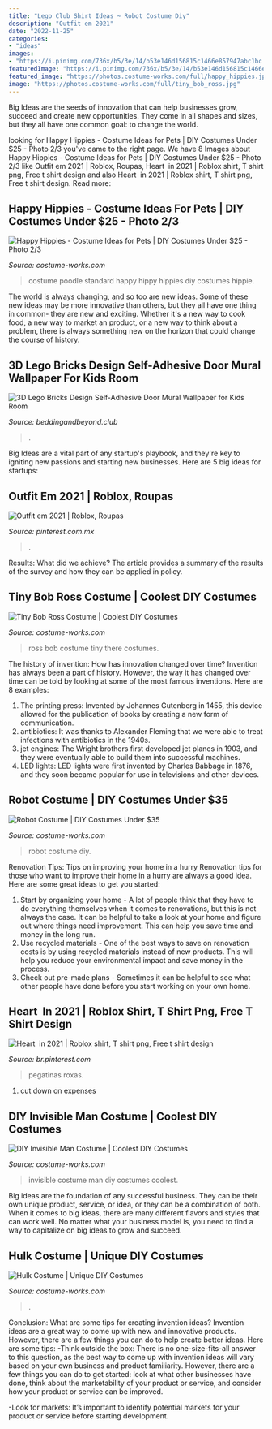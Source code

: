 ```yaml
---
title: "Lego Club Shirt Ideas ~ Robot Costume Diy"
description: "Outfit em 2021"
date: "2022-11-25"
categories:
- "ideas"
images:
- "https://i.pinimg.com/736x/b5/3e/14/b53e146d156815c1466e857947abc1bc.jpg"
featuredImage: "https://i.pinimg.com/736x/b5/3e/14/b53e146d156815c1466e857947abc1bc.jpg"
featured_image: "https://photos.costume-works.com/full/happy_hippies.jpg"
image: "https://photos.costume-works.com/full/tiny_bob_ross.jpg"
---
```



Big Ideas are the seeds of innovation that can help businesses grow, succeed and create new opportunities. They come in all shapes and sizes, but they all have one common goal: to change the world.

	

		
looking for Happy Hippies - Costume Ideas for Pets | DIY Costumes Under $25 - Photo 2/3 you've came to the right page. We have 8 Images about Happy Hippies - Costume Ideas for Pets | DIY Costumes Under $25 - Photo 2/3 like Outfit em 2021 | Roblox, Roupas, Heart ️ in 2021 | Roblox shirt, T shirt png, Free t shirt design and also Heart ️ in 2021 | Roblox shirt, T shirt png, Free t shirt design. Read more:
		
    
## Happy Hippies - Costume Ideas For Pets | DIY Costumes Under $25 - Photo 2/3

<img loading=lazy src="https://photos.costume-works.com/full/happy_hippies.jpg" onerror="this.onerror=null;this.src='https://tse2.mm.bing.net/th?id=OIP.zvTnZyIrcw_98OV1h8mxwwHaJ3&amp;pid=15.1';" alt="Happy Hippies - Costume Ideas for Pets | DIY Costumes Under $25 - Photo 2/3">

_Source: costume-works.com_

>costume poodle standard happy hippy hippies diy costumes hippie. 

	

The world is always changing, and so too are new ideas. Some of these new ideas may be more innovative than others, but they all have one thing in common- they are new and exciting. Whether it's a new way to cook food, a new way to market an product, or a new way to think about a problem, there is always something new on the horizon that could change the course of history.

    
## 3D Lego Bricks Design Self-Adhesive Door Mural Wallpaper For Kids Room

<img loading=lazy src="https://cdn.shopify.com/s/files/1/1008/8768/products/jiadou-lego-doorway-mural1_1024x1024.jpg?v=1614654075" onerror="this.onerror=null;this.src='https://tse4.mm.bing.net/th?id=OIP.S3EHg6i7MzMOOd1kPdDeJwHaHX&amp;pid=15.1';" alt="3D Lego Bricks Design Self-Adhesive Door Mural Wallpaper for Kids Room">

_Source: beddingandbeyond.club_

>. 

	

Big Ideas are a vital part of any startup's playbook, and they're key to igniting new passions and starting new businesses. Here are 5 big ideas for startups: 

    
## Outfit Em 2021 | Roblox, Roupas

<img loading=lazy src="https://i.pinimg.com/736x/b5/3e/14/b53e146d156815c1466e857947abc1bc.jpg" onerror="this.onerror=null;this.src='https://tse1.mm.bing.net/th?id=OIP.LiEaIXXUYwzuH-mcugFDBwHaLn&amp;pid=15.1';" alt="Outfit em 2021 | Roblox, Roupas">

_Source: pinterest.com.mx_

>. 

	

Results: What did we achieve?
The article provides a summary of the results of the survey and how they can be applied in policy.

    
## Tiny Bob Ross Costume | Coolest DIY Costumes

<img loading=lazy src="https://photos.costume-works.com/full/tiny_bob_ross.jpg" onerror="this.onerror=null;this.src='https://tse3.mm.bing.net/th?id=OIP.u9-5wG_3gV01DW0Z0uqT7QHaJ4&amp;pid=15.1';" alt="Tiny Bob Ross Costume | Coolest DIY Costumes">

_Source: costume-works.com_

>ross bob costume tiny there costumes. 

	

The history of invention: How has innovation changed over time?
Invention has always been a part of history. However, the way it has changed over time can be told by looking at some of the most famous inventions. Here are 8 examples:
1. The printing press: Invented by Johannes Gutenberg in 1455, this device allowed for the publication of books by creating a new form of communication.
2. antibiotics: It was thanks to Alexander Fleming that we were able to treat infections with antibiotics in the 1940s.
3. jet engines: The Wright brothers first developed jet planes in 1903, and they were eventually able to build them into successful machines.
4. LED lights: LED lights were first invented by Charles Babbage in 1876, and they soon became popular for use in televisions and other devices.

    
## Robot Costume | DIY Costumes Under $35

<img loading=lazy src="https://photos.costume-works.com/full/robot46.jpg" onerror="this.onerror=null;this.src='https://tse1.mm.bing.net/th?id=OIP.Puf0OR95tMMiphte_-RiugHaLH&amp;pid=15.1';" alt="Robot Costume | DIY Costumes Under $35">

_Source: costume-works.com_

>robot costume diy. 

	

Renovation Tips: Tips on improving your home in a hurry
Renovation tips for those who want to improve their home in a hurry are always a good idea. Here are some great ideas to get you started: 
 1. Start by organizing your home - A lot of people think that they have to do everything themselves when it comes to renovations, but this is not always the case. It can be helpful to take a look at your home and figure out where things need improvement. This can help you save time and money in the long run. 
2. Use recycled materials - One of the best ways to save on renovation costs is by using recycled materials instead of new products. This will help you reduce your environmental impact and save money in the process. 
3. Check out pre-made plans - Sometimes it can be helpful to see what other people have done before you start working on your own home.

    
## Heart ️ In 2021 | Roblox Shirt, T Shirt Png, Free T Shirt Design

<img loading=lazy src="https://i.pinimg.com/736x/4a/ba/62/4aba62b73615cd74695add806f6b0ce6.jpg" onerror="this.onerror=null;this.src='https://tse3.mm.bing.net/th?id=OIP.9iPM9VKWq8p1kgTITGLfrQHaHa&amp;pid=15.1';" alt="Heart ️ in 2021 | Roblox shirt, T shirt png, Free t shirt design">

_Source: br.pinterest.com_

>pegatinas roxas. 

	

1. cut down on expenses

    
## DIY Invisible Man Costume | Coolest DIY Costumes

<img loading=lazy src="https://photos.costume-works.com/full/invisible_man13.jpg" onerror="this.onerror=null;this.src='https://tse1.mm.bing.net/th?id=OIP.s7uRWbkKO7VW9aPzNP4oDAHaMT&amp;pid=15.1';" alt="DIY Invisible Man Costume | Coolest DIY Costumes">

_Source: costume-works.com_

>invisible costume man diy costumes coolest. 

	

Big ideas are the foundation of any successful business. They can be their own unique product, service, or idea, or they can be a combination of both. When it comes to big ideas, there are many different flavors and styles that can work well. No matter what your business model is, you need to find a way to capitalize on big ideas to grow and succeed.

    
## Hulk Costume | Unique DIY Costumes

<img loading=lazy src="https://photos.costume-works.com/full/hulk19.jpg" onerror="this.onerror=null;this.src='https://tse1.mm.bing.net/th?id=OIP.KuJqj1ACniWS1bVBaErXPQHaMe&amp;pid=15.1';" alt="Hulk Costume | Unique DIY Costumes">

_Source: costume-works.com_

>. 

	

Conclusion: What are some tips for creating invention ideas?
Invention ideas are a great way to come up with new and innovative products. However, there are a few things you can do to help create better ideas. Here are some tips:
-Think outside the box: There is no one-size-fits-all answer to this question, as the best way to come up with invention ideas will vary based on your own business and product familiarity. However, there are a few things you can do to get started: look at what other businesses have done, think about the marketability of your product or service, and consider how your product or service can be improved.

-Look for markets: It’s important to identify potential markets for your product or service before starting development.

